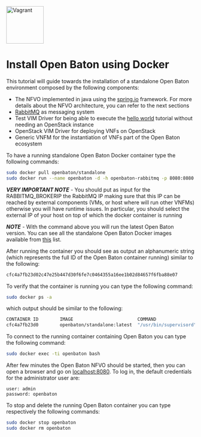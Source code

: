 <img src="../images/docker-logo.png" alt="Vagrant" style="width: 100px;"/>

# Install Open Baton using Docker

This tutorial will guide towards the installation of a standalone Open Baton environment composed by the following components:

* The NFVO implemented in java using the [spring.io][spring] framework. For more details about the NFVO architecture, you can refer to the next sections
* [RabbitMQ][reference-to-rabbit-site] as messaging system
* Test VIM Driver for being able to execute the [hello world][dummy-NSR] tutorial without needing an OpenStack instance
* OpenStack VIM Driver for deploying VNFs on OpenStack
* Generic VNFM for the instantiation of VNFs part of the Open Baton ecosystem


To have a running standalone Open Baton Docker container type the following commands:

```bash
sudo docker pull openbaton/standalone
sudo docker run --name openbaton -d -h openbaton-rabbitmq -p 8080:8080 -p 5672:5672 -p 15672:15672 -p 8443:8443 -e RABBITMQ_BROKERIP=<RabbitMQ IP> openbaton/standalone
```

***VERY IMPORTANT NOTE*** - You should put as input for the RABBITMQ_BROKERIP the RabbitMQ IP making sure that this IP can be
  reached by external components (VMs, or host where will run other VNFMs) otherwise you will have runtime issues.
  In particular, you should select the external IP of your host on top of which the docker container is running

***NOTE*** - With the command above you will run the latest Open Baton version. You can see all the standalone Open Baton Docker images available from [this][reference-to-op-repo-on-public-docker-hub] list.

After running the container you should see as output an alphanumeric string (which represents the full ID of the Open Baton container running) similar to the following:

```bash
cfc4a7fb23d02c47e25b447d30f6fe7c0464355a16ee1b02d84657f6fba88e07
```

To verify that the container is running you can type the following command:

```bash
sudo docker ps -a
```

which output should be similar to the following:

```bash
CONTAINER ID        IMAGE                        COMMAND                  CREATED             STATUS                   PORTS                                                                                              NAMES
cfc4a7fb23d0        openbaton/standalone:latest  "/usr/bin/supervisord"   49 seconds ago      Up 49 seconds            0.0.0.0:5672->5672/tcp, 0.0.0.0:8080->8080/tcp, 0.0.0.0:8443->8443/tcp, 0.0.0.0:15672->15672/tcp   openbaton
```

To connect to the running container containing Open Baton you can type the following command:

```bash
sudo docker exec -ti openbaton bash
```

After few minutes the Open Baton NFVO should be started, then you can open a browser and go on [localhost:8080].
To log in, the default credentials for the administrator user are:

```
user: admin
password: openbaton
```

To stop and delete the running Open Baton container you can type respectively the following commands:

```bash
sudo docker stop openbaton
sudo docker rm openbaton
```


[spring]:https://spring.io
[localhost:8080]:http://localhost:8080/
[use-openbaton]:use.md
[dummy-NSR]:dummy-NSR.md
[reference-to-rabbit-site]:https://www.rabbitmq.com/
[reference-to-op-repo-on-public-docker-hub]:https://hub.docker.com/r/openbaton/standalone/tags/

<!---
Script for open external links in a new tab
-->
<script type="text/javascript" charset="utf-8">
      // Creating custom :external selector
      $.expr[':'].external = function(obj){
          return !obj.href.match(/^mailto\:/)
                  && (obj.hostname != location.hostname);
      };
      $(function(){
        $('a:external').addClass('external');
        $(".external").attr('target','_blank');
      })
</script>
